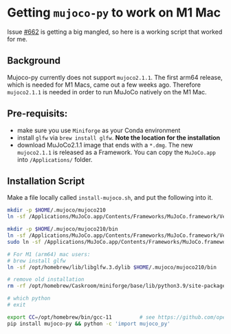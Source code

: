 # Getting `mujoco-py` to work on M1 Mac

Issue [#662](https://github.com/openai/mujoco-py/issues/662)  is getting a big mangled, so here is a working script that worked for me.

## Background

Mujoco-py currently does not support `mujoco2.1.1`. The first arm64 release, which is needed for M1 Macs, came out a few weeks ago. Therefore `mujoco2.1.1` is needed in order to run MuJoCo natively on the M1 Mac.

## Pre-requisits:

- make sure you use `Miniforge` as your Conda environment
- install `glfw` via `brew install glfw`. **Note the location for the installation**
- download MuJoCo2.1.1 image that ends with a `*.dmg`. The new `mujoco2.1.1` is released as a Framework. You can copy the `MuJoCo.app` into `/Applications/` folder.

## Installation Script

Make a file locally called `install-mujoco.sh`, and put the following into it.

```bash
mkdir -p $HOME/.mujoco/mujoco210
ln -sf /Applications/MuJoCo.app/Contents/Frameworks/MuJoCo.framework/Versions/Current/Headers/ $HOME/.mujoco/mujoco210/include

mkdir -p $HOME/.mujoco/mujoco210/bin
ln -sf /Applications/MuJoCo.app/Contents/Frameworks/MuJoCo.framework/Versions/Current/libmujoco.2.1.1.dylib $HOME/.mujoco/mujoco210/bin/libmujoco210.dylib
sudo ln -sf /Applications/MuJoCo.app/Contents/Frameworks/MuJoCo.framework/Versions/Current/libmujoco.2.1.1.dylib /usr/local/lib/

# For M1 (arm64) mac users:
# brew install glfw
ln -sf /opt/homebrew/lib/libglfw.3.dylib $HOME/.mujoco/mujoco210/bin

# remove old installation
rm -rf /opt/homebrew/Caskroom/miniforge/base/lib/python3.9/site-packages/mujoco_py

# which python
# exit

export CC=/opt/homebrew/bin/gcc-11         # see https://github.com/openai/mujoco-py/issues/605
pip install mujoco-py && python -c 'import mujoco_py'
```